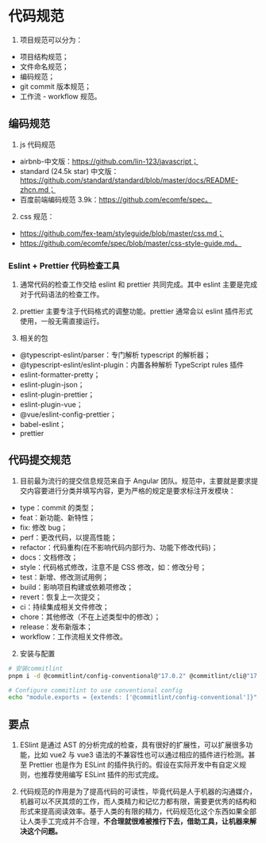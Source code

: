 # 代码规范

1. 项目规范可以分为：

- 项目结构规范；
- 文件命名规范；
- 编码规范；
- git commit 版本规范；
- 工作流 - workflow 规范。

## 编码规范

1. js 代码规范

- airbnb-中文版：https://github.com/lin-123/javascript；
- standard (24.5k star) 中文版：https://github.com/standard/standard/blob/master/docs/README-zhcn.md；
- 百度前端编码规范 3.9k：https://github.com/ecomfe/spec。

2. css 规范：

- https://github.com/fex-team/styleguide/blob/master/css.md；
- https://github.com/ecomfe/spec/blob/master/css-style-guide.md。

### Eslint + Prettier 代码检查工具

1. 通常代码的检查工作交给 eslint 和 prettier 共同完成。其中 eslint 主要是完成对于代码语法的检查工作。

2. prettier 主要专注于代码格式的调整功能。prettier 通常会以 eslint 插件形式使用，一般无需直接运行。

3. 相关的包

- @typescript-eslint/parser：专门解析 typescript 的解析器；
- @typescript-eslint/eslint-plugin：内置各种解析 TypeScript rules 插件
- eslint-formatter-pretty；
- eslint-plugin-json；
- eslint-plugin-prettier；
- eslint-plugin-vue；
- @vue/eslint-config-prettier；
- babel-eslint；
- prettier

## 代码提交规范

1. 目前最为流行的提交信息规范来自于 Angular 团队。规范中，主要就是要求提交内容要进行分类并填写内容，更为严格的规定是要求标注开发模块：

- type：commit 的类型；
- feat：新功能、新特性；
- fix: 修改 bug；
- perf：更改代码，以提高性能；
- refactor：代码重构(在不影响代码内部行为、功能下修改代码)；
- docs：文档修改；
- style：代码格式修改，注意不是 CSS 修改，如：修改分号；
- test：新增、修改测试用例；
- build：影响项目构建或依赖项修改；
- revert：恢复上一次提交；
- ci：持续集成相关文件修改；
- chore：其他修改（不在上述类型中的修改）；
- release：发布新版本；
- workflow：工作流相关文件修改。

2. 安装与配置

```sh
# 安装commitlint
pnpm i -d @commitlint/config-conventional@"17.0.2" @commitlint/cli@"17.0.2"

# Configure commitlint to use conventional config
echo "module.exports = {extends: ['@commitlint/config-conventional']}" > commitlint.config.js
```

## 要点

1. ESlint 是通过 AST 的分析完成的检查，具有很好的扩展性，可以扩展很多功能，比如 vue2 与 vue3 语法的不兼容性也可以通过相应的插件进行检测。甚至 Prettier 也是作为 ESLint 的插件执行的。假设在实际开发中有自定义规则，也推荐使用编写 ESLint 插件的形式完成。

2. 代码规范的作用是为了提高代码的可读性，毕竟代码是人于机器的沟通媒介，机器可以不厌其烦的工作，而人类精力和记忆力都有限，需要更优秀的结构和形式来提高阅读效率。基于人类的有限的精力，代码规范化这个东西如果全部让人类手工完成并不合理，**不合理就很难被推行下去，借助工具，让机器来解决这个问题。**
